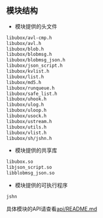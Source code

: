 
## 模块结构

* 模块提供的头文件

```txt
libubox/avl-cmp.h
libubox/avl.h  
libubox/blob.h 
libubox/blobmsg.h  
libubox/blobmsg_json.h 
libubox/json_script.h 
libubox/kvlist.h 
libubox/list.h
libubox/md5.h 
libubox/runqueue.h 
libubox/safe_list.h 
libubox/uhook.h 
libubox/ulog.h 
libubox/uloop.h 
libubox/usock.h
libubox/ustream.h
libubox/utils.h
libubox/vlist.h
libubox/sh/jshn.h
```

* 模块提供的共享库

```txt
libubox.so
libjson_script.so
libblobmsg_json.so
```

* 模块提供的可执行程序

```txt
jshn
```

具体模块的API请查看[api/README.md](./api/README.md)